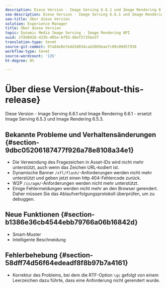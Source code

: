 ```yaml
---
description: Diese Version - Image Serving 6.6.1 und Image Rendering 6.6.1 - ersetzt Image Serving 6.5.3 und Image Rendering 6.5.3.
seo-description: Diese Version - Image Serving 6.6.1 und Image Rendering 6.6.1 - ersetzt Image Serving 6.5.3 und Image Rendering 6.5.3.
seo-title: Über diese Version
solution: Experience Manager
title: Über diese Version
topic: Dynamic Media Image Serving - Image Rendering API
uuid: 2fdd8920-433b-405e-bf93-dbef5735be3f
translation-type: tm+mt
source-git-commit: 97a84e8e7edd3d834ca42069eae7c09c00d57938
workflow-type: tm+mt
source-wordcount: '135'
ht-degree: 0%

---
```



# Über diese Version{#about-this-release}

Diese Version - Image Serving 6.6.1 und Image Rendering 6.6.1 - ersetzt Image Serving 6.5.3 und Image Rendering 6.5.3.

## Bekannte Probleme und Verhaltensänderungen {#section-9dbc05206187477f926a78e8108a34e1}

* Die Verwendung des Fragezeichen in Asset-IDs wird nicht mehr unterstützt, auch wenn das Zeichen URL-kodiert ist.
* Dynamische Banner `/xfl/flash/`-Anforderungen werden nicht mehr unterstützt und geben jetzt einen http 404-Fehlercode zurück.
* W2P `/is/agm/`-Anforderungen werden nicht mehr unterstützt.
* Einige Fehlermeldungen werden nicht mehr an den Browser gerendert. Daher müssen Sie das Ablaufverfolgungsprotokoll überprüfen, um zu debuggen.

## Neue Funktionen {#section-b1386e36cb4544ebb79766a06b16842d}

* Smart-Muster
* Intelligente Beschneidung

## Fehlerbehebung {#section-58dff74d56f64edeadf8f8b97b7a4161}

* Korrektur des Problems, bei dem die RTF-Option `\qc` gefolgt von einem Leerzeichen dazu führte, dass eine Anforderung nicht gerendert wurde.

